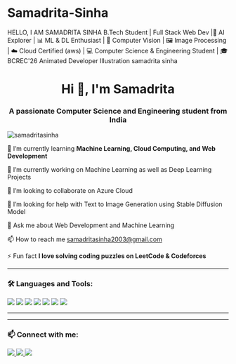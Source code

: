 # Samadrita-Sinha
HELLO, I AM SAMADRITA SINHA
B.Tech Student | Full Stack Web Dev |🤖 AI Explorer | 📊 ML & DL Enthusiast | 🧠 Computer Vision | 🖼️ Image Processing | ☁️ Cloud Certified (aws) | 💻 Computer Science & Engineering Student | 🎓 BCREC'26
Animated Developer Illustration
samadrita sinha
<h1 align="center">Hi 👋, I'm Samadrita</h1>
<h3 align="center">A passionate Computer Science and Engineering student from India</h3>

<p align="left"> <img src="https://komarev.com/ghpvc/?username=samadritasinha&label=Profile%20views&color=0e75b6&style=flat" alt="samadritasinha" /> </p>

🌱 I’m currently learning **Machine Learning, Cloud Computing, and Web Development**

🔭 I’m currently working on Machine Learning as well as Deep Learning Projects

👯 I’m looking to collaborate on Azure Cloud

🤝 I’m looking for help with Text to Image Generation using Stable Diffusion Model

💬 Ask me about Web Development and Machine Learning

📫 How to reach me samadritasinha2003@gmail.com

⚡ Fun fact **I love solving coding puzzles on LeetCode & Codeforces**

---

### 🛠️ Languages and Tools:
<p>
  <img src="https://img.shields.io/badge/Python-3776AB?style=flat&logo=python&logoColor=white"/>
  <img src="https://img.shields.io/badge/C++-00599C?style=flat&logo=cplusplus&logoColor=white"/>
  <img src="https://img.shields.io/badge/JavaScript-F7DF1E?style=flat&logo=javascript&logoColor=black"/>
  <img src="https://img.shields.io/badge/HTML-E34F26?style=flat&logo=html5&logoColor=white"/>
  <img src="https://img.shields.io/badge/CSS-1572B6?style=flat&logo=css3&logoColor=white"/>
  <img src="https://img.shields.io/badge/Django-092E20?style=flat&logo=django&logoColor=white"/>
  <img src="https://img.shields.io/badge/MySQL-4479A1?style=flat&logo=mysql&logoColor=white"/>
</p>

---

---

### 📫 Connect with me:
<p>
  <a href="https://www.linkedin.com/in/yourlinkedinprofile" target="_blank">
    <img src="https://img.shields.io/badge/LinkedIn-blue?style=flat&logo=linkedin" />
  </a>
  <a href="mailto:samadrita@example.com">
    <img src="https://img.shields.io/badge/Email-D14836?style=flat&logo=gmail&logoColor=white" />
  </a>
  <a href="https://leetcode.com/yourhandle" target="_blank">
    <img src="https://img.shields.io/badge/LeetCode-orange?style=flat&logo=LeetCode" />
  </a>
</p>

